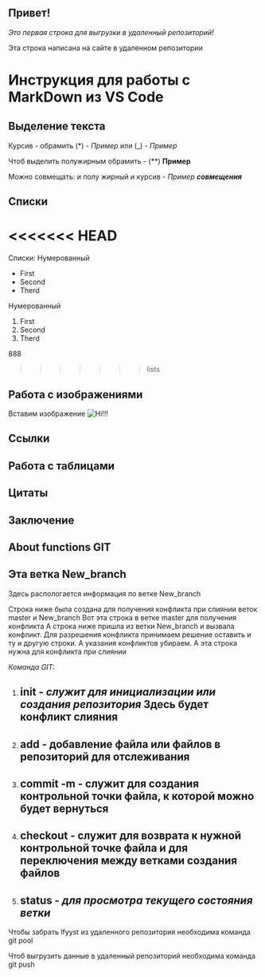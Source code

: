 ## Привет!

_Это первая строка для выгрузки в удаленный репозиторий!_

Эта строка написана на сайте в удаленном репозитории

# Инструкция для работы с MarkDown из VS Code

## Выделение текста

Курсив - обрамить (*) - *Пример*
или (_) - _Пример_ 

Чтоб выделить полужирным обрамить - (**) 
**Пример**

Можно совмещать: и полу жирный и курсив - _Пример **совмещения**_

## Списки

<<<<<<< HEAD
=======
Списки:
Нумерованный

* First
* Second 
* Therd

Нумерованный

1. First
2. Second 
3. Therd

888

>>>>>>> lists
## Работа с изображениями

Вставим изображение
![Hi!!!](UchiRU.png)

## Ссылки

## Работа с таблицами

## Цитаты

## Заключение

## About functions GIT

## Эта ветка New_branch

Здесь распологается информация по ветке New_branch

Строка ниже была создана для получения конфликта при слиянии веток master и New_branch
Вот эта строка в ветке master для получения конфликта
А строка ниже пришла из ветки New_branch и вызвала конфликт. Для разрешения конфликта принимаем решение оставить и ту и другую строки. А указания конфликтов убираем.
А эта строка нужна для конфликта при слиянии


_Команда GIT:_

1. ## init - _*служит для инициализации или создания репозитория*_ Здесь будет конфликт слияния

2. ## add - добавление файла или файлов в репозиторий для отслеживания

3. ## commit -m - служит для создания контрольной точки файла, к которой можно будет вернуться

4. ## checkout - служит для возврата к нужной контрольной точке файла и для переключения между ветками создания файлов

5. ## status - *для просмотра текущего состояния ветки*


Чтобы забрать lfyyst из удаленного репозитория 
необходима команда git pool

Чтоб выгрузить данные в удаленный репозиторий необходима команда git push